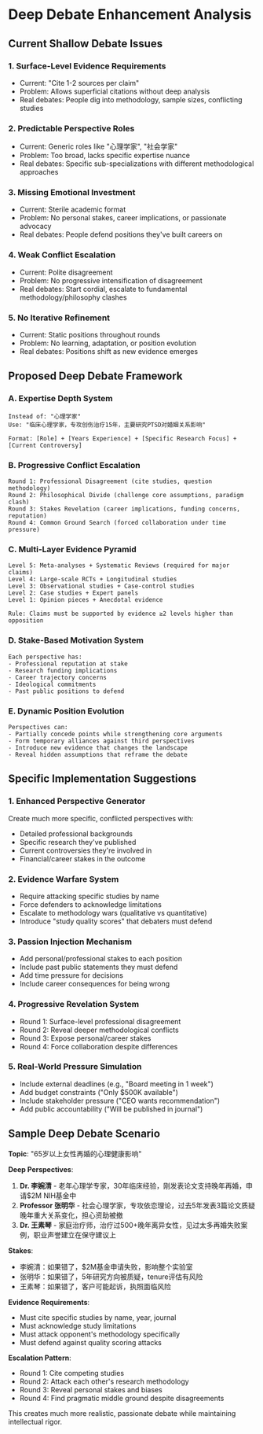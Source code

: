 # Deep Debate Enhancement Analysis

## Current Shallow Debate Issues

### 1. **Surface-Level Evidence Requirements**
- Current: "Cite 1-2 sources per claim"
- Problem: Allows superficial citations without deep analysis
- Real debates: People dig into methodology, sample sizes, conflicting studies

### 2. **Predictable Perspective Roles**
- Current: Generic roles like "心理学家", "社会学家"
- Problem: Too broad, lacks specific expertise nuance
- Real debates: Specific sub-specializations with different methodological approaches

### 3. **Missing Emotional Investment**
- Current: Sterile academic format
- Problem: No personal stakes, career implications, or passionate advocacy
- Real debates: People defend positions they've built careers on

### 4. **Weak Conflict Escalation**
- Current: Polite disagreement
- Problem: No progressive intensification of disagreement
- Real debates: Start cordial, escalate to fundamental methodology/philosophy clashes

### 5. **No Iterative Refinement**
- Current: Static positions throughout rounds
- Problem: No learning, adaptation, or position evolution
- Real debates: Positions shift as new evidence emerges

## Proposed Deep Debate Framework

### A. **Expertise Depth System**
```
Instead of: "心理学家"
Use: "临床心理学家，专攻创伤治疗15年，主要研究PTSD对婚姻关系影响"

Format: [Role] + [Years Experience] + [Specific Research Focus] + [Current Controversy]
```

### B. **Progressive Conflict Escalation**
```
Round 1: Professional Disagreement (cite studies, question methodology)
Round 2: Philosophical Divide (challenge core assumptions, paradigm clash)
Round 3: Stakes Revelation (career implications, funding concerns, reputation)
Round 4: Common Ground Search (forced collaboration under time pressure)
```

### C. **Multi-Layer Evidence Pyramid**
```
Level 5: Meta-analyses + Systematic Reviews (required for major claims)
Level 4: Large-scale RCTs + Longitudinal studies
Level 3: Observational studies + Case-control studies
Level 2: Case studies + Expert panels
Level 1: Opinion pieces + Anecdotal evidence

Rule: Claims must be supported by evidence ≥2 levels higher than opposition
```

### D. **Stake-Based Motivation System**
```
Each perspective has:
- Professional reputation at stake
- Research funding implications
- Career trajectory concerns
- Ideological commitments
- Past public positions to defend
```

### E. **Dynamic Position Evolution**
```
Perspectives can:
- Partially concede points while strengthening core arguments
- Form temporary alliances against third perspectives
- Introduce new evidence that changes the landscape
- Reveal hidden assumptions that reframe the debate
```

## Specific Implementation Suggestions

### 1. **Enhanced Perspective Generator**
Create much more specific, conflicted perspectives with:
- Detailed professional backgrounds
- Specific research they've published
- Current controversies they're involved in
- Financial/career stakes in the outcome

### 2. **Evidence Warfare System**
- Require attacking specific studies by name
- Force defenders to acknowledge limitations
- Escalate to methodology wars (qualitative vs quantitative)
- Introduce "study quality scores" that debaters must defend

### 3. **Passion Injection Mechanism**
- Add personal/professional stakes to each position
- Include past public statements they must defend
- Add time pressure for decisions
- Include career consequences for being wrong

### 4. **Progressive Revelation System**
- Round 1: Surface-level professional disagreement
- Round 2: Reveal deeper methodological conflicts
- Round 3: Expose personal/career stakes
- Round 4: Force collaboration despite differences

### 5. **Real-World Pressure Simulation**
- Include external deadlines (e.g., "Board meeting in 1 week")
- Add budget constraints ("Only $500K available")
- Include stakeholder pressure ("CEO wants recommendation")
- Add public accountability ("Will be published in journal")

## Sample Deep Debate Scenario

**Topic**: "65岁以上女性再婚的心理健康影响"

**Deep Perspectives**:
1. **Dr. 李婉清** - 老年心理学专家，30年临床经验，刚发表论文支持晚年再婚，申请$2M NIH基金中
2. **Professor 张明华** - 社会心理学家，专攻依恋理论，过去5年发表3篇论文质疑晚年重大关系变化，担心资助被撤
3. **Dr. 王素琴** - 家庭治疗师，治疗过500+晚年离异女性，见过太多再婚失败案例，职业声誉建立在保守建议上

**Stakes**: 
- 李婉清：如果错了，$2M基金申请失败，影响整个实验室
- 张明华：如果错了，5年研究方向被质疑，tenure评估有风险
- 王素琴：如果错了，客户可能起诉，执照面临风险

**Evidence Requirements**:
- Must cite specific studies by name, year, journal
- Must acknowledge study limitations
- Must attack opponent's methodology specifically
- Must defend against quality scoring attacks

**Escalation Pattern**:
- Round 1: Cite competing studies
- Round 2: Attack each other's research methodology
- Round 3: Reveal personal stakes and biases
- Round 4: Find pragmatic middle ground despite disagreements

This creates much more realistic, passionate debate while maintaining intellectual rigor.